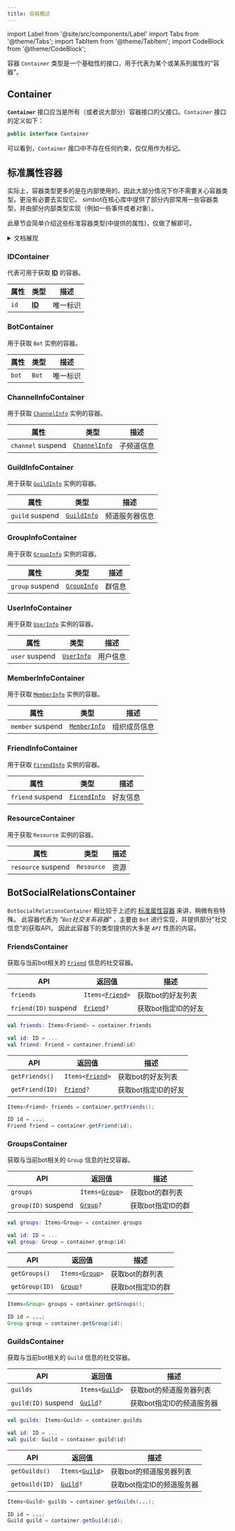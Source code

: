 ```yaml
---
title: 容器概述
---
```



import Label from '@site/src/components/Label'
import Tabs from '@theme/Tabs';
import TabItem from '@theme/TabItem';
import CodeBlock from '@theme/CodeBlock';

容器 `Container` 类型是一个基础性的接口，用于代表为某个或某系列属性的"容器"。

## Container

**`Container`** 接口应当是所有（或者说大部分）容器接口的父接口。`Container` 接口的定义如下：

```kotlin
public interface Container
```

可以看到，`Container` 接口中不存在任何约束，仅仅用作为标记。


## 标准属性容器

实际上，容器类型更多的是在内部使用的。因此大部分情况下你不需要关心容器类型，更没有必要去实现它。
simbot在核心库中提供了部分内部常用一些容器类型，并由部分内部类型实现（例如一些事件或者对象）。

此章节会简单介绍这些标准容器类型(中提供的属性)，仅做了解即可。

<details>
<summary>文档展现</summary>

在下文中，你可能会遇到类似于如下的文档展现形式：

> ### FooContainer
| 属性                           | 类型    | 描述                      |
|------------------------------|-------|-------------------------|
| `bar`                        | `Bar` | property: bar           |
| `foo` <Label>suspend</Label> | `Foo` | suspend 'property': foo |

在这其中，`bar` 属性代表为一个普通的属性，其获取方式通常如下所示：

<Tabs groupId="code">
<TabItem value="Kotlin">

```kotlin
val bar: Bar = container.bar
```

</TabItem>
<TabItem value="Java">

```java
Bar bar = container.getBar();
```

</TabItem>
</Tabs>

但是对于 `foo` 属性，它标记了一个 <Label>suspend</Label> ，因此它代表一个 **可挂起的** _属性_。
当然，这可能不是严格意义上的"属性"，但这无伤大雅。对于这种属性，它的获取方式通常如下所示：

<Tabs groupId="code">
<TabItem value="Kotlin">

```kotlin
val foo: Foo = container.foo() // suspend
```

</TabItem>
<TabItem value="Java">

```java
Foo foo = container.getFoo(); // blocking
```

</TabItem>
</Tabs>


</details>

### IDContainer

代表可用于获取 [**ID**](../ID) 的容器。

| 属性   | 类型              | 描述   |
|------|-----------------|------|
| `id` | [**ID**](../ID) | 唯一标识 |


### BotContainer

用于获取 `Bot` 实例的容器。

| 属性    | 类型    | 描述   |
|-------|-------|------|
| `bot` | `Bot` | 唯一标识 |

### ChannelInfoContainer

用于获取 [`ChannelInfo`](../base-objective/Info/#channelinfo) 实例的容器。

| 属性                               | 类型                                                   | 描述    |
|----------------------------------|------------------------------------------------------|-------|
| `channel` <Label>suspend</Label> | [`ChannelInfo`](../base-objective/Info/#channelinfo) | 子频道信息 |


### GuildInfoContainer

用于获取 [`GuildInfo`](../base-objective/Info/#guildinfo) 实例的容器。

| 属性                             | 类型                                               | 描述      |
|--------------------------------|--------------------------------------------------|---------|
| `guild` <Label>suspend</Label> | [`GuildInfo`](../base-objective/Info/#guildinfo) | 频道服务器信息 |


### GroupInfoContainer

用于获取 [`GroupInfo`](../base-objective/Info/#groupinfo) 实例的容器。

| 属性                             | 类型                                               | 描述  |
|--------------------------------|--------------------------------------------------|-----|
| `group` <Label>suspend</Label> | [`GroupInfo`](../base-objective/Info/#groupinfo) | 群信息 |


### UserInfoContainer

用于获取 [`UserInfo`](../base-objective/Info/#userinfo) 实例的容器。

| 属性                            | 类型         | 描述   |
|-------------------------------|------------|------|
| `user` <Label>suspend</Label> | [`UserInfo`](../base-objective/Info/#userinfo) | 用户信息 |

### MemberInfoContainer

用于获取 [`MemberInfo`](../base-objective/Info/#memberinfo) 实例的容器。

| 属性                              | 类型                                                 | 描述     |
|---------------------------------|----------------------------------------------------|--------|
| `member` <Label>suspend</Label> | [`MemberInfo`](../base-objective/Info/#memberinfo) | 组织成员信息 |


### FriendInfoContainer

用于获取 [`FirendInfo`](../base-objective/Info/#friendinfo) 实例的容器。

| 属性                              | 类型                                                 | 描述   |
|---------------------------------|----------------------------------------------------|------|
| `friend` <Label>suspend</Label> | [`FirendInfo`](../base-objective/Info/#friendinfo) | 好友信息 |

### ResourceContainer

用于获取 `Resource` 实例的容器。

| 属性                                | 类型         | 描述  |
|-----------------------------------|------------|-----|
| `resource` <Label>suspend</Label> | `Resource` | 资源  |


## BotSocialRelationsContainer
`BotSocialRelationsContainer` 相比较于上述的 [标准属性容器](#标准属性容器) 来讲，稍微有些特殊。
此容器代表为 _"`Bot`社交关系容器"_ ，主要由 `Bot` 进行实现，并提供部分"社交信息"的获取API。
因此此容器下的类型提供的大多是 _`API`_ 性质的内容。

### FriendsContainer

获取与当前bot相关的 [`Friend`](../base-objective/Objectives#friend) 信息的社交容器。

<Tabs groupId="code">
<TabItem value="Kotlin">

| API                                 | 返回值                                                               | 描述           |
|-------------------------------------|-------------------------------------------------------------------|--------------|
| `friends`                           | <code>Items<[Friend](../base-objective/Objectives#friend)></code> | 获取bot的好友列表   |
| `friend(ID)` <Label>suspend</Label> | <code>[Friend](../base-objective/Objectives#friend)?</code>       | 获取bot指定ID的好友 |

```kotlin
val friends: Items<Friend> = container.friends

val id: ID = ...
val friend: Friend = container.friend(id)
```

</TabItem>
<TabItem value="Java">

| API             | 返回值                                                               | 描述           |
|-----------------|-------------------------------------------------------------------|--------------|
| `getFriends()`  | <code>Items<[Friend](../base-objective/Objectives#friend)></code> | 获取bot的好友列表   |
| `getFriend(ID)` | <code>[Friend](../base-objective/Objectives#friend)?</code>       | 获取bot指定ID的好友 |

```java
Items<Friend> friends = container.getFriends();

ID id = ...;
Friend friend = container.getFriend(id);
```

</TabItem>
</Tabs>


### GroupsContainer

获取与当前bot相关的 `Group` 信息的社交容器。

<Tabs groupId="code">
<TabItem value="Kotlin">

| API                                | 返回值                                                             | 描述          |
|------------------------------------|-----------------------------------------------------------------|-------------|
| `groups`                           | <code>Items<[Group](../base-objective/Objectives#group)></code> | 获取bot的群列表   |
| `group(ID)` <Label>suspend</Label> | <code>[Group](../base-objective/Objectives#group)?</code>       | 获取bot指定ID的群 |


```kotlin
val groups: Items<Group> = container.groups

val id: ID = ...
val group: Group = container.group(id)
```

</TabItem>
<TabItem value="Java">

| API            | 返回值                                                             | 描述          |
|----------------|-----------------------------------------------------------------|-------------|
| `getGroups()`  | <code>Items<[Group](../base-objective/Objectives#group)></code> | 获取bot的群列表   |
| `getGroup(ID)` | <code>[Group](../base-objective/Objectives#group)?</code>       | 获取bot指定ID的群 |


```java
Items<Group> groups = container.getGroups();

ID id = ...;
Group group = container.getGroup(id);
```

</TabItem>
</Tabs>

### GuildsContainer

获取与当前bot相关的 `Guild` 信息的社交容器。

<Tabs groupId="code">
<TabItem value="Kotlin">


| API                                | 返回值                                                             | 描述              |
|------------------------------------|-----------------------------------------------------------------|-----------------|
| `guilds`                           | <code>Items<[Guild](../base-objective/Objectives#guild)></code> | 获取bot的频道服务器列表   |
| `guild(ID)` <Label>suspend</Label> | <code>[Guild](../base-objective/Objectives#guild)?</code>       | 获取bot指定ID的频道服务器 |


```kotlin
val guilds: Items<Guild> = container.guilds

val id: ID = ...
val guild: Guild = container.guild(id)
```

</TabItem>
<TabItem value="Java">


| API            | 返回值                                                             | 描述              |
|----------------|-----------------------------------------------------------------|-----------------|
| `getGuilds()`  | <code>Items<[Guild](../base-objective/Objectives#guild)></code> | 获取bot的频道服务器列表   |
| `getGuild(ID)` | <code>[Guild](../base-objective/Objectives#guild)?</code>       | 获取bot指定ID的频道服务器 |


```java
Items<Guild> guilds = container.getGuilds(...);

ID id = ...;
Guild guild = container.getGuild(id);
```

</TabItem>
</Tabs>

